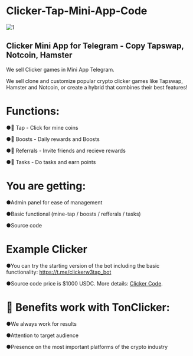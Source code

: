 # Clicker-Tap-Mini-App-Code
![1](https://github.com/user-attachments/assets/888ab80f-164a-499f-9e03-0e674f7cc3c6)


Clicker Mini App for Telegram - Copy Tapswap, Notcoin, Hamster
------------------------------------------------------------------------------
We sell Clicker games in Mini App Telegram.

We sell clone and customize popular crypto clicker games like Tapswap, Hamster and Notcoin, or create a hybrid that combines their best features!

# Functions:

●🤘 Tap - Click for mine coins

●🚀 Boosts - Daily rewards and Boosts

●🤝 Referrals - Invite friends and recieve rewards

●📝 Tasks - Do tasks and earn points

# You are getting:

●Admin panel for ease of management

●Basic functional (mine-tap / boosts / refferals / tasks)

●Source code

# Example Clicker

●You can try the starting version of the bot including the basic functionality: https://t.me/clickerw3tap_bot

●Source code price is $1000 USDC. More details: [Clicker Code](https://t.me/ClickerCode).

# 💎 Benefits work with TonClicker:

●We always work for results

●Attention to target audience

●Presence on the most important platforms of the crypto industry
